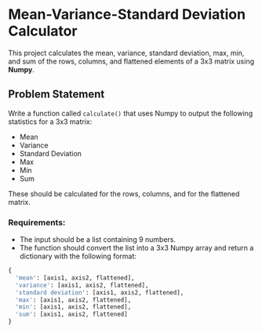# Mean-Variance-Standard Deviation Calculator

This project calculates the mean, variance, standard deviation, max, min, and sum of the rows, columns, and flattened elements of a 3x3 matrix using **Numpy**.

## Problem Statement

Write a function called `calculate()` that uses Numpy to output the following statistics for a 3x3 matrix:

- Mean
- Variance
- Standard Deviation
- Max
- Min
- Sum

These should be calculated for the rows, columns, and for the flattened matrix.

### Requirements:
- The input should be a list containing 9 numbers.
- The function should convert the list into a 3x3 Numpy array and return a dictionary with the following format:

```python
{
  'mean': [axis1, axis2, flattened],
  'variance': [axis1, axis2, flattened],
  'standard deviation': [axis1, axis2, flattened],
  'max': [axis1, axis2, flattened],
  'min': [axis1, axis2, flattened],
  'sum': [axis1, axis2, flattened]
}
